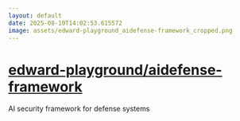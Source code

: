 ```yaml
---
layout: default
date: 2025-08-10T14:02:53.615572
image: assets/edward-playground_aidefense-framework_cropped.png
---
```


# [edward-playground/aidefense-framework](https://github.com/edward-playground/aidefense-framework)

AI security framework for defense systems
